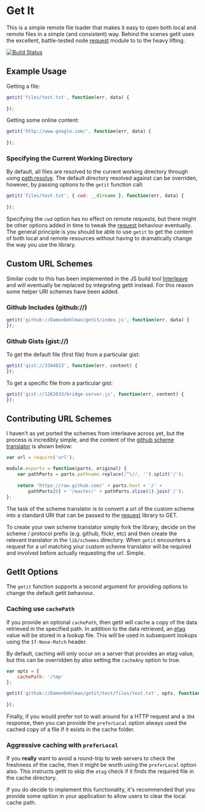 # Get It

This is a simple remote file loader that makes it easy to open both local and remote files in a simple (and consistent) way.  Behind the scenes getit uses the excellent, battle-tested node [request](https://github.com/mikeal/request) module to to the heavy lifting.

<a href="http://travis-ci.org/#!/DamonOehlman/getit"><img src="https://secure.travis-ci.org/DamonOehlman/getit.png" alt="Build Status"></a>

## Example Usage

Getting a file:

```js
getit('files/test.txt', function(err, data) {
    
});
```

Getting some online content:

```js
getit('http://www.google.com/', function(err, data) {
    
});
```

### Specifying the Current Working Directory

By default, all files are resolved to the current working directory through using  [path.resolve](http://nodejs.org/docs/latest/api/path.html#path.resolve).  The default directory resolved against can be overriden, however, by passing options to the `getit` function call:

```js
getit('files/test.txt', { cwd: __dirname }, function(err, data) {
    
});
```

Specifying the `cwd` option has no effect on remote requests, but there might be other options added in time to tweak the [request](https://github.com/mikeal/request) behaviour eventually.  The general principle is you should be able to use `getit` to get the content of both local and remote resources without having to dramatically change the way you use the library.

## Custom URL Schemes

Similar code to this has been implemented in the JS build tool [Interleave](https://github.com/DamonOehlman/interleave) and will eventually be replaced by integrating getit instead.  For this reason some helper URI schemes have been added.

### Github Includes (github://)

```js
getit('github://DamonOehlman/getit/index.js', function(err, data) {
});
```

### Github Gists (gist://)

To get the default file (first file) from a particular gist:

```js
getit('gist://3344823', function(err, content) {
});
```

To get a specific file from a particular gist:

```js
getit('gist://1261033/bridge-server.js', function(err, content) {
});
```

## Contributing URL Schemes

I haven't as yet ported the schemes from interleave across yet, but the process is incredibly simple, and the content of the [github scheme translator](/DamonOehlman/getit/blob/master/lib/schemes/github.js) is shown below:

```js
var url = require('url');

module.exports = function(parts, original) {
    var pathParts = parts.pathname.replace(/^\//, '').split('/');
    
    return 'https://raw.github.com/' + parts.host + '/' + 
        pathParts[0] + '/master/' + pathParts.slice(1).join('/');
};
```

The task of the scheme translator is to convert a url of the custom scheme into a standard URI that can be passed to the [request](https://github.com/mikeal/request) library to GET.  

To create your own scheme translator simply fork the library, decide on the scheme / protocol prefix (e.g. github, flickr, etc) and then create the relevant translator in the `lib/schemes` directory.  When `getit` encounters a request for a url matching your custom scheme translator will be required and involved before actually requesting the url.  Simple.

## GetIt Options

The `getit` function supports a second argument for providing options to change the default getit behaviour.  

### Caching use `cachePath`

If you provide an optional `cachePath`, then getit will cache a copy of the data retrieved in the specified path.  In addition to the data retrieved, an [etag](http://en.wikipedia.org/wiki/HTTP_ETag) value will be stored in a lookup file.  This will be used in subsequent lookups using the `If-None-Match` header.

By default, caching will only occur on a server that provides an etag value, but this can be overridden by also setting the `cacheAny` option to true.

```js
var opts = {
    cachePath: '/tmp'
};

getit('github://DamonOehlman/getit/test/files/test.txt', opts, function(err, data) {
    
});
```

Finally, if you would prefer not to wait around for a HTTP request and a `304` response, then you can provide the `preferLocal` option always used the cached copy of a file if it exists in the cache folder.

### Aggressive caching with `preferLocal`

If you __really__ want to avoid a round-trip to web servers to check the freshness of the cache, then it might be worth using the `preferLocal` option also.  This instructs getit to skip the `etag` check if it finds the required file in the cache directory.

If you do decide to implement this functionality, it's recommended that you provide some option in your application to allow users to clear the local cache path.